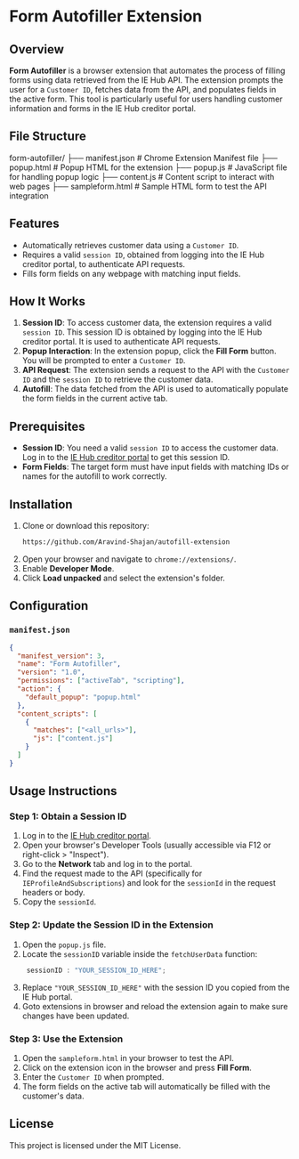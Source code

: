 # Form Autofiller Extension

## Overview

**Form Autofiller** is a browser extension that automates the process of filling forms using data retrieved from the IE Hub API. The extension prompts the user for a `Customer ID`, fetches data from the API, and populates fields in the active form. This tool is particularly useful for users handling customer information and forms in the IE Hub creditor portal.

## File Structure

form-autofiller/
  ├── manifest.json   # Chrome Extension Manifest file
  ├── popup.html  # Popup HTML for the extension 
  ├── popup.js  # JavaScript file for handling popup logic 
  ├── content.js  # Content script to interact with web pages 
  ├── sampleform.html   # Sample HTML form to test the API integration 

## Features

- Automatically retrieves customer data using a `Customer ID`.
- Requires a valid `session ID`, obtained from logging into the IE Hub creditor portal, to authenticate API requests.
- Fills form fields on any webpage with matching input fields.

## How It Works

1. **Session ID**: To access customer data, the extension requires a valid `session ID`. This session ID is obtained by logging into the IE Hub creditor portal. It is used to authenticate API requests.
2. **Popup Interaction**: In the extension popup, click the **Fill Form** button. You will be prompted to enter a `Customer ID`.
3. **API Request**: The extension sends a request to the API with the `Customer ID` and the `session ID` to retrieve the customer data.
4. **Autofill**: The data fetched from the API is used to automatically populate the form fields in the current active tab.

## Prerequisites

- **Session ID**: You need a valid `session ID` to access the customer data. Log in to the [IE Hub creditor portal](https://creditor-dev.dynamatix.com) to get this session ID.
- **Form Fields**: The target form must have input fields with matching IDs or names for the autofill to work correctly.

## Installation

1. Clone or download this repository:
    ```bash
    https://github.com/Aravind-Shajan/autofill-extension
    ```
2. Open your browser and navigate to `chrome://extensions/`.
3. Enable **Developer Mode**.
4. Click **Load unpacked** and select the extension's folder.

## Configuration

### `manifest.json`

```json
{
  "manifest_version": 3,
  "name": "Form Autofiller",
  "version": "1.0",
  "permissions": ["activeTab", "scripting"],
  "action": {
    "default_popup": "popup.html"
  },
  "content_scripts": [
    {
      "matches": ["<all_urls>"], 
      "js": ["content.js"]
    }
  ]
}
```


## Usage Instructions

### Step 1: Obtain a Session ID

1. Log in to the [IE Hub creditor portal](https://www.iehubportal.com/).
2. Open your browser's Developer Tools (usually accessible via F12 or right-click > "Inspect").
3. Go to the **Network** tab and log in to the portal.
4. Find the request made to the API (specifically for `IEProfileAndSubscriptions`) and look for the `sessionId` in the request headers or body.
5. Copy the `sessionId`.

### Step 2: Update the Session ID in the Extension

1. Open the `popup.js` file.
2. Locate the `sessionID` variable inside the `fetchUserData` function:
    ```javascript
     sessionID : "YOUR_SESSION_ID_HERE";
    ```
3. Replace `"YOUR_SESSION_ID_HERE"` with the session ID you copied from the IE Hub portal.
4. Goto extensions in browser and reload the extension again to make sure changes have been updated.

### Step 3: Use the Extension

1. Open the `sampleform.html` in your browser to test the API.
2. Click on the extension icon in the browser and press **Fill Form**.
3. Enter the `Customer ID` when prompted.
4. The form fields on the active tab will automatically be filled with the customer's data.

## License

This project is licensed under the MIT License.
